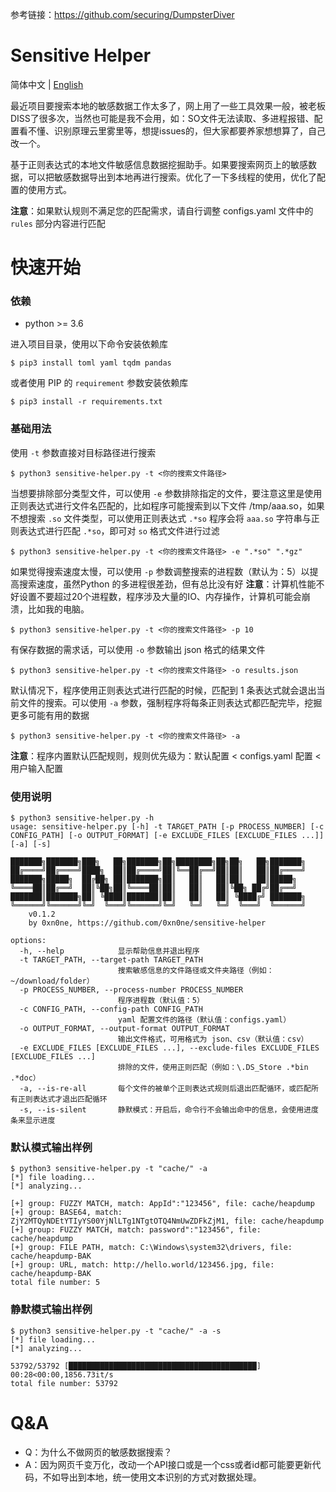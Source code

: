参考链接：https://github.com/securing/DumpsterDiver

# Sensitive Helper

简体中文 | [English](./README_EN.md)

最近项目要搜索本地的敏感数据工作太多了，网上用了一些工具效果一般，被老板DISS了很多次，当然也可能是我不会用，如：SO文件无法读取、多进程报错、配置看不懂、识别原理云里雾里等，想提issues的，但大家都要养家想想算了，自己改一个。

基于正则表达式的本地文件敏感信息数据挖掘助手。如果要搜索网页上的敏感数据，可以把敏感数据导出到本地再进行搜索。优化了一下多线程的使用，优化了配置的使用方式。

**注意**：如果默认规则不满足您的匹配需求，请自行调整 configs.yaml 文件中的 `rules` 部分内容进行匹配

# 快速开始

### 依赖

+ python >= 3.6

进入项目目录，使用以下命令安装依赖库

```
$ pip3 install toml yaml tqdm pandas
```

或者使用 PIP 的 `requirement` 参数安装依赖库

```
$ pip3 install -r requirements.txt
```

### 基础用法

使用 `-t` 参数直接对目标路径进行搜索

```$ python3 sensitive-helper.py -t <你的搜索文件路径>```

当想要排除部分类型文件，可以使用 `-e` 参数排除指定的文件，要注意这里是使用正则表达式进行文件名匹配的，比如程序可能搜索到以下文件 /tmp/aaa.so，如果不想搜索 `.so` 文件类型，可以使用正则表达式 `.*so` 程序会将 `aaa.so` 字符串与正则表达式进行匹配 `.*so`，即可对 `so` 格式文件进行过滤

```$ python3 sensitive-helper.py -t <你的搜索文件路径> -e ".*so" ".*gz"```

如果觉得搜索速度太慢，可以使用 `-p` 参数调整搜索的进程数（默认为：5）以提高搜索速度，虽然Python 的多进程很差劲，但有总比没有好
**注意**：计算机性能不好设置不要超过20个进程数，程序涉及大量的IO、内存操作，计算机可能会崩溃，比如我的电脑。

```$ python3 sensitive-helper.py -t <你的搜索文件路径> -p 10```

有保存数据的需求话，可以使用 `-o` 参数输出 json 格式的结果文件

```$ python3 sensitive-helper.py -t <你的搜索文件路径> -o results.json```

默认情况下，程序使用正则表达式进行匹配的时候，匹配到 1 条表达式就会退出当前文件的搜索。可以使用 `-a` 参数，强制程序将每条正则表达式都匹配完毕，挖掘更多可能有用的数据

```$ python3 sensitive-helper.py -t <你的搜索文件路径> -a```

**注意**：程序内置默认匹配规则，规则优先级为：默认配置 < configs.yaml 配置 < 用户输入配置

### 使用说明

```
$ python3 sensitive-helper.py -h                                  
usage: sensitive-helper.py [-h] -t TARGET_PATH [-p PROCESS_NUMBER] [-c CONFIG_PATH] [-o OUTPUT_FORMAT] [-e EXCLUDE_FILES [EXCLUDE_FILES ...]] [-a] [-s]

███████╗███████╗███╗   ██╗███████╗██╗████████╗██╗██╗   ██╗███████╗
██╔════╝██╔════╝████╗  ██║██╔════╝██║╚══██╔══╝██║██║   ██║██╔════╝
███████╗█████╗  ██╔██╗ ██║███████╗██║   ██║   ██║██║   ██║█████╗
╚════██║██╔══╝  ██║╚██╗██║╚════██║██║   ██║   ██║╚██╗ ██╔╝██╔══╝
███████║███████╗██║ ╚████║███████║██║   ██║   ██║ ╚████╔╝ ███████╗
╚══════╝╚══════╝╚═╝  ╚═══╝╚══════╝╚═╝   ╚═╝   ╚═╝  ╚═══╝  ╚══════╝
    v0.1.2
    by 0xn0ne, https://github.com/0xn0ne/sensitive-helper

options:
  -h, --help            显示帮助信息并退出程序
  -t TARGET_PATH, --target-path TARGET_PATH
                        搜索敏感信息的文件路径或文件夹路径（例如：~/download/folder）
  -p PROCESS_NUMBER, --process-number PROCESS_NUMBER
                        程序进程数（默认值：5）
  -c CONFIG_PATH, --config-path CONFIG_PATH
                        yaml 配置文件的路径（默认值：configs.yaml）
  -o OUTPUT_FORMAT, --output-format OUTPUT_FORMAT
                        输出文件格式，可用格式为 json、csv（默认值：csv）
  -e EXCLUDE_FILES [EXCLUDE_FILES ...], --exclude-files EXCLUDE_FILES [EXCLUDE_FILES ...]
                        排除的文件，使用正则匹配（例如：\.DS_Store .*bin .*doc）
  -a, --is-re-all       每个文件的被单个正则表达式规则后退出匹配循环，或匹配所有正则表达式才退出匹配循环
  -s, --is-silent       静默模式：开启后，命令行不会输出命中的信息，会使用进度条来显示进度
```

### 默认模式输出样例

```
$ python3 sensitive-helper.py -t "cache/" -a
[*] file loading...
[*] analyzing...

[+] group: FUZZY MATCH, match: AppId":"123456", file: cache/heapdump
[+] group: BASE64, match: ZjY2MTQyNDEtYTIyYS00YjNlLTg1NTgtOTQ4NmUwZDFkZjM1, file: cache/heapdump
[+] group: FUZZY MATCH, match: password":"123456", file: cache/heapdump
[+] group: FILE PATH, match: C:\Windows\system32\drivers, file: cache/heapdump-BAK
[+] group: URL, match: http://hello.world/123456.jpg, file: cache/heapdump-BAK  
total file number: 5
```

### 静默模式输出样例

```
$ python3 sensitive-helper.py -t "cache/" -a -s
[*] file loading...
[*] analyzing...

53792/53792 [██████████████████████████████████████████] 00:28<00:00,1856.73it/s
total file number: 53792
```

# Q&A

+ Q：为什么不做网页的敏感数据搜索？
+ A：因为网页千变万化，改动一个API接口或是一个css或者id都可能要更新代码，不如导出到本地，统一使用文本识别的方式对数据处理。
